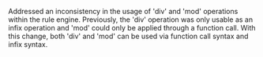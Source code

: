 Addressed an inconsistency in the usage of 'div' and 'mod' operations within the rule engine. Previously, the 'div' operation was only usable as an infix operation and 'mod' could only be applied through a function call. With this change, both 'div' and 'mod' can be used via function call syntax and infix syntax.
